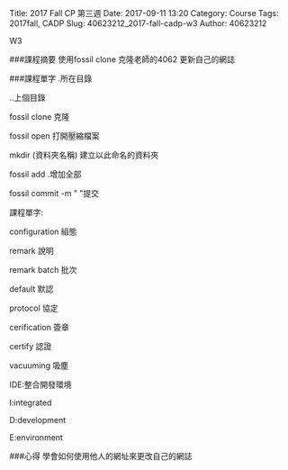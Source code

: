 Title: 2017 Fall CP 第三週
Date: 2017-09-11 13:20
Category: Course
Tags: 2017fall, CADP
Slug: 40623212_2017-fall-cadp-w3
Author: 40623212

W3

<!-- PELICAN_END_SUMMARY -->

###課程摘要
使用fossil clone 克隆老師的4062 更新自己的網誌

###課程單字
.所在目錄

..上個目錄

fossil clone 克隆

fossil open 打開壓縮檔案

mkdir (資料夾名稱) 建立以此命名的資料夾

fossil add .增加全部

fossil commit -m " "提交

課程單字:

configuration 組態

remark 說明

remark batch 批次

default 默認

protocol 協定

cerification 簽章

certify 認證

vacuuming 吸塵

IDE:整合開發環境

I:integrated

D:development

E:environment

###心得
學會如何使用他人的網址來更改自己的網誌
